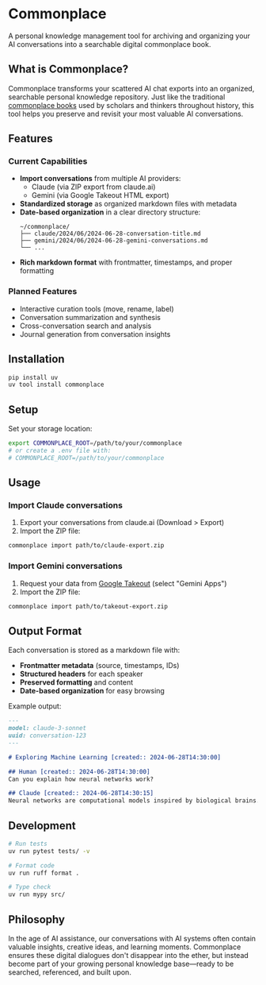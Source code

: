 # Commonplace

A personal knowledge management tool for archiving and organizing your AI conversations into a searchable digital commonplace book.

## What is Commonplace?

Commonplace transforms your scattered AI chat exports into an organized, searchable personal knowledge repository. Just like the traditional [commonplace books](https://en.wikipedia.org/wiki/Commonplace_book) used by scholars and thinkers throughout history, this tool helps you preserve and revisit your most valuable AI conversations.

## Features

### Current Capabilities
- **Import conversations** from multiple AI providers:
  - Claude (via ZIP export from claude.ai)
  - Gemini (via Google Takeout HTML export)
- **Standardized storage** as organized markdown files with metadata
- **Date-based organization** in a clear directory structure:
  ```
  ~/commonplace/
  ├── claude/2024/06/2024-06-28-conversation-title.md
  ├── gemini/2024/06/2024-06-28-gemini-conversations.md
  └── ...
  ```
- **Rich markdown format** with frontmatter, timestamps, and proper formatting

### Planned Features
- Interactive curation tools (move, rename, label)
- Conversation summarization and synthesis
- Cross-conversation search and analysis
- Journal generation from conversation insights

## Installation

```bash
pip install uv
uv tool install commonplace
```

## Setup

Set your storage location:
```bash
export COMMONPLACE_ROOT=/path/to/your/commonplace
# or create a .env file with:
# COMMONPLACE_ROOT=/path/to/your/commonplace
```

## Usage

### Import Claude conversations
1. Export your conversations from claude.ai (Download > Export)
2. Import the ZIP file:
```bash
commonplace import path/to/claude-export.zip
```

### Import Gemini conversations  
1. Request your data from [Google Takeout](https://takeout.google.com) (select "Gemini Apps")
2. Import the ZIP file:
```bash
commonplace import path/to/takeout-export.zip
```

## Output Format

Each conversation is stored as a markdown file with:
- **Frontmatter metadata** (source, timestamps, IDs)
- **Structured headers** for each speaker
- **Preserved formatting** and content
- **Date-based organization** for easy browsing

Example output:
```markdown
---
model: claude-3-sonnet
uuid: conversation-123
---

# Exploring Machine Learning [created:: 2024-06-28T14:30:00]

## Human [created:: 2024-06-28T14:30:00]
Can you explain how neural networks work?

## Claude [created:: 2024-06-28T14:30:15]
Neural networks are computational models inspired by biological brains...
```

## Development

```bash
# Run tests
uv run pytest tests/ -v

# Format code  
uv run ruff format .

# Type check
uv run mypy src/
```

## Philosophy

In the age of AI assistance, our conversations with AI systems often contain valuable insights, creative ideas, and learning moments. Commonplace ensures these digital dialogues don't disappear into the ether, but instead become part of your growing personal knowledge base—ready to be searched, referenced, and built upon.